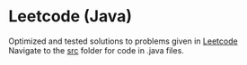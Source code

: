 # Leetcode (Java)

Optimized and tested solutions to problems given in [Leetcode](https://leetcode.com)   
Navigate to the [src](https://github.com/USLabs/Leetcode/tree/master/src) folder for code in .java files.
